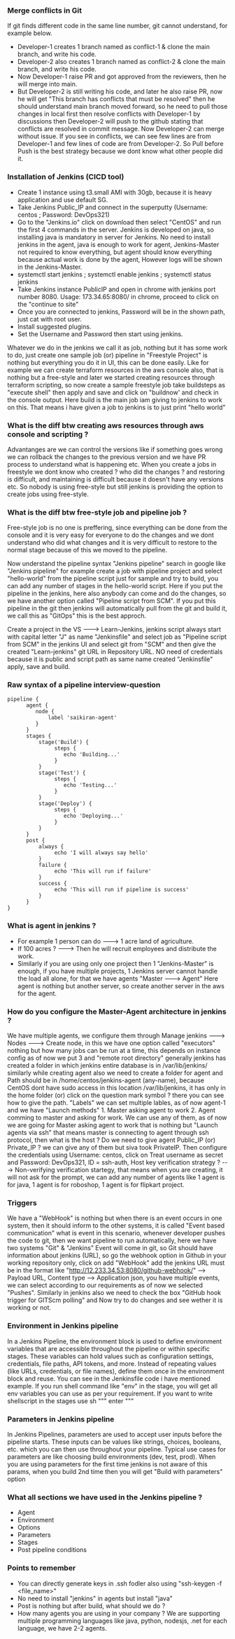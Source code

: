 ### Merge conflicts in Git
If git finds different code in the same line number, git cannot understand, for example below.
- Developer-1 creates 1 branch named as conflict-1 & clone the main branch, and write his code.
- Developer-2 also creates 1 branch named as conflict-2 & clone the main branch, and write his code.
- Now Developer-1 raise PR and got approved from the reviewers, then he will merge into main.
- But Developer-2 is still writing his code, and later he also raise PR, now he will get "This branch has
  conflicts that must be resolved" then he should understand main branch moved forward, so he need to pull
  those changes in local first then resolve conflicts with Developer-1 by discussions then Developer-2 will
  push to the github stating that conflicts are resolved in commit message. Now Developer-2 can merge without
  issue. If you see in conflicts, we can see few lines are from Developer-1 and few lines of code are from
  Developer-2. So Pull before Push is the best strategy because we dont know what other people did it.

### Installation of Jenkins (CICD tool)
- Create 1 instance using t3.small AMI with 30gb, because it is heavy application and use default SG.
- Take Jenkins Public_IP and connect in the superputty (Username: centos ; Password: DevOps321)
- Go to the "Jenkins.io" click on download then select "CentOS" and run the first 4 commands in the server.
  Jenkins is developed on java, so installing java is mandatory in server for Jenkins. No need to install
  jenkins in the agent, java is enough to work for agent, Jenkins-Master not required to know everything,
  but agent should know everything because actual work is done by the agent, However logs will be shown in
  the Jenkins-Master.
- systemctl start jenkins ; systemctl enable jenkins ; systemctl status jenkins
- Take Jenkins instance PublicIP and open in chrome with jenkins port number 8080. Usage: 173.34.65:8080/ in
  chrome, proceed to click on the "continue to site"
- Once you are connected to jenkins, Password will be in the shown path, just cat with root user.
- Install suggested plugins.
- Set the Username and Password then start using jenkins.

Whatever we do in the jenkins we call it as job, nothing but it has some work to do, just create one sample job (or) pipeline in "Freestyle Project" is nothing but everything you do it in UI, this can be done easily. Like for example we can create terraform resources in the aws console also, that is nothing but a free-style and later we started creating resources through terraform scripting, so now create a sample freestyle job take buildsteps as "execute shell" then apply and save and click on "buildnow' and check in the console output. Here build is the main job iam giving to jenkins to work on this. That means i have given a job to jenkins is to just print "hello world" 

### What is the diff btw creating aws resources through aws console and scripting ?
Advantanges are we can control the versions like if something goes wrong we can rollback the changes to the previous version and we have PR process to understand what is happening etc. When you create a jobs in freestyle we dont know who created ? who did the changes ? and restoring is difficult, and maintaining is difficult because it doesn't have any versions etc. So nobody is using free-style but still jenkins is providing the option to create jobs using free-style. 

### What is the diff btw free-style job and pipeline job ?
Free-style job is no one is preffering, since everything can be done from the console and it is very easy for everyone to do the changes and we dont understand who did what changes and it is very difficult to restore to the normal stage because of this we moved to the pipeline.

Now understand the pipeline syntax "Jenkins pipeline" search in google like "Jenkins pipeline" for example create a job with pipeline project and select "hello-world" from the pipeline script just for sample and try to build, you can add any number of stages in the hello-world script. Here if you put the pipeline in the jenkins, here also anybody can come and do the changes, so we have another option called "Pipeline script from SCM". If you put this pipeline in the git then jenkins will automatically pull from the git and build it, we call this as "GitOps" this is the best approch.

Create a project in the VS ---> Learn-Jenkins, jenkins script always start with capital letter "J" as name "Jenkinsfile" and select job as "Pipeline script from SCM" in the jenkins UI and select git from "SCM" and then give the created "Learn-jenkins" git URL in Repository URL. NO need of credentials because it is public and script path as same name created "Jenkinsfile" apply, save and build.  

### Raw syntax of a pipeline interview-question
    pipeline {
          agent {
             node {
                 label 'saikiran-agent'
             }
          }
          stages {
              stage('Build') {
                   steps {
                      echo 'Building...'
                   }
              }
              stage('Test') {
                   steps {
                      echo 'Testing...'
                   }
              }
              stage('Deploy') {
                   steps {
                      echo 'Deploying...'
                   }
              }
          }
          post {
              always {
                   echo 'I will always say hello'
              }
              failure {
                   echo 'This will run if failure'
              }
              success {
                   echo 'This will run if pipeline is success'
              }
          }
    }

### What is agent in jenkins ?
- For example 1 person can do ---> 1 acre land of agriculture.
- If 100 acres ? ---> Then he will recruit employees and distribute the work.
- Similarly if you are using only one project then 1 "Jenkins-Master" is enough, if you have multiple
  projects, 1 Jenkins server cannot handle the load all alone, for that we have agents "Master ---> Agent"
  Here agent is nothing but another server, so create another server in the aws for the agent.

### How do you configure the Master-Agent architecture in jenkins ?
We have multiple agents, we configure them through Manage jenkins ---> Nodes ---> Create node, in this we have one option called "executors" nothing but how many jobs can be run at a time, this depends on instance config as of now we put 3 and "remote root directory" generally jenkins has created a folder in which jenkins entire database is in /var/lib/jenkins/ similarly while creating agent also we need to create a folder for agent and Path should be in /home/centos/jenkins-agent (any-name), because CentOS dont have sudo access in this location /var/lib/jenkins, it has only in the home folder (or) click on the question mark symbol ? there you can see how to give the path. "Labels" we can set multiple lables, as of now agent-1 and we have "Launch methods" 1. Master asking agent to work 2. Agent comming to master and asking for work. We can use any of them, as of now we are going for Master asking agent to work that is nothing but "Launch agents via ssh" that means master is connecting to agent through ssh protocol, then what is the host ? Do we need to give agent Public_IP (or)  Private_IP ? we can give any of them but siva took PrivateIP. Then configure the credentials using Username: centos, click on Treat username as secret and Password: DevOps321, ID = ssh-auth, Host key verification strategy ? ---> Non-verifying verification startegy, that means when you are creating, it will not ask for the prompt, we can add any number of agents like 1 agent is for java, 1 agent is for roboshop, 1 agent is for flipkart project.

### Triggers
We have a "WebHook" is nothing but when there is an event occurs in one system, then it should inform to the other systems, it is called "Event based communication" what is event in this scenario, whenever developer pushes the code to git, then we want pipeline to run automatically, here we have two systems "Git" & "Jenkins" Event will come in git, so Git should have information about jenkins (URL), so go the webhook option in Github in your working repository only, click on add "WebHook" add the jenkins URL must be in the format like "http://12.233.34.53:8080/github-webhook/" --> Payload URL, Content type --> Application json, you have multiple events, we can select according to our requirements as of now we selected "Pushes". Similarly in jenkins also we need to check the box "GitHub hook trigger for GITScm polling" and Now try to do changes and see wether it is working or not.

### Environment in Jenkins pipeline
In a Jenkins Pipeline, the environment block is used to define environment variables that are accessible throughout the pipeline or within specific stages. These variables can hold values such as configuration settings, credentials, file paths, API tokens, and more. Instead of repeating values (like URLs, credentials, or file names), define them once in the environment block and reuse. You can see in the Jenkinsfile code i have mentioned example. If you run shell command like "env" in the stage, you will get all env variables you can use as per your requirement. If you want to write shellscript in the stages use sh """ enter """

### Parameters in Jenkins pipeline 
In Jenkins Pipelines, parameters are used to accept user inputs before the pipeline starts. These inputs can be values like strings, choices, booleans, etc. which you can then use throughout your pipeline. Typical use cases for parameters are like choosing build environments (dev, test, prod). When you are using parameters for the first time jenkins is not aware of this params, when you build 2nd time then you will get "Build with parameters" option

### What all sections we have used in the Jenkins pipeline ?
- Agent
- Environment
- Options
- Parameters
- Stages
- Post pipeline conditions

### Points to remember
- You can directly generate keys in .ssh fodler also using "ssh-keygen -f <file_name>"
- No need to install "jenkins" in agents but install "java"
- Post is nothing but after build, what should we do ?
- How many agents you are using in your company ? We are supporting multiple programming languages like java,
  python, nodesjs, .net for each language, we have 2-2 agents.
